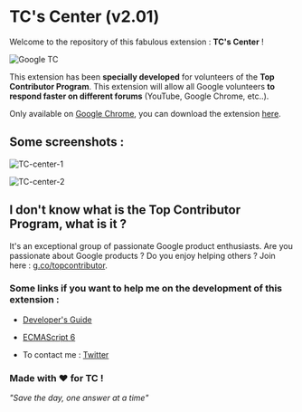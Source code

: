 # TC's Center (v2.01)

Welcome to the repository of this fabulous extension : __TC's Center__ ! 

![Google TC](https://topcontributor.withgoogle.com/static/img/share.jpg)

This extension has been __specially developed__ for volunteers of the __Top Contributor Program__. This extension will allow all Google volunteers __to respond faster on different forums__ (YouTube, Google Chrome, etc..).

Only available on [Google Chrome](http://www.google.fr/chrome), you can download the extension [here](https://chrome.google.com/webstore/detail/tcs-center/hanknpkmjbfhcalmipokkfplndkohgdm).

## Some screenshots : 

![TC-center-1](https://ficheandtricks.vicandtips.fr/TC-center.gif)

![TC-center-2](https://ficheandtricks.vicandtips.fr/TC-center-2.gif)

## I don't know what is the Top Contributor Program, what is it ?

It's an exceptional group of passionate Google product enthusiasts. Are you passionate about Google products ? Do you enjoy helping others ? Join here : [g.co/topcontributor](http://g.co/topcontributor).

### Some links if you want to help me on the development of this extension :

- [Developer's Guide](https://developer.chrome.com/extensions/devguide)

- [ECMAScript 6](http://es6-features.org)

- To contact me : [Twitter](https://twitter.com/VicAndTips)

### Made with ❤️ for TC !

_"Save the day, one answer at a time"_
